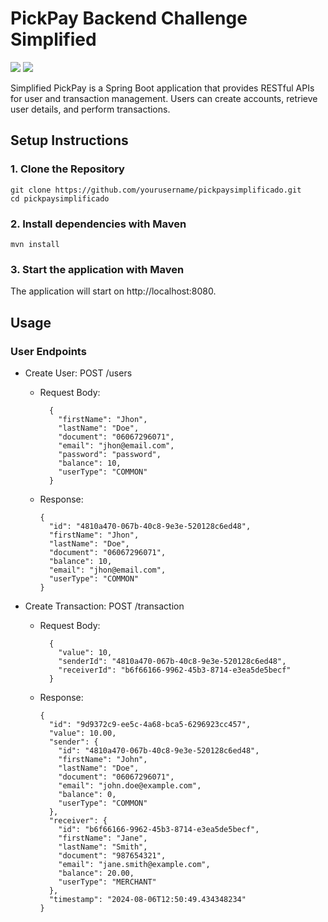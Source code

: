 # PickPay Backend Challenge Simplified

<img src="https://img.shields.io/badge/Java-ED8B00?style=for-the-badge&logo=openjdk&logoColor=white" />
<img src="https://img.shields.io/badge/Spring-6DB33F?style=for-the-badge&logo=spring&logoColor=white" />

Simplified PickPay is a Spring Boot application that provides RESTful APIs for user and transaction management. Users can create accounts, retrieve user details, and perform transactions.

## Setup Instructions

### 1. Clone the Repository
```
git clone https://github.com/yourusername/pickpaysimplificado.git
cd pickpaysimplificado
```

### 2. Install dependencies with Maven
```
mvn install
```

### 3. Start the application with Maven

The application will start on http://localhost:8080.

## Usage

### User Endpoints

- Create User: POST /users

  - Request Body:
    ```
      {
        "firstName": "Jhon",
        "lastName": "Doe",
        "document": "06067296071",
        "email": "jhon@email.com",
        "password": "password",
        "balance": 10,
        "userType": "COMMON"
      }
    ```
    
  - Response:
    ```
    {
      "id": "4810a470-067b-40c8-9e3e-520128c6ed48",
      "firstName": "Jhon",
      "lastName": "Doe",
      "document": "06067296071",
      "balance": 10,
      "email": "jhon@email.com",
      "userType": "COMMON"
    }
    ```


- Create Transaction: POST /transaction

  - Request Body:
    ```
      {
        "value": 10,
        "senderId": "4810a470-067b-40c8-9e3e-520128c6ed48",
        "receiverId": "b6f66166-9962-45b3-8714-e3ea5de5becf"
      }
    ```
      
  - Response:
    ```
    {
      "id": "9d9372c9-ee5c-4a68-bca5-6296923cc457",
      "value": 10.00,
      "sender": {
        "id": "4810a470-067b-40c8-9e3e-520128c6ed48",
        "firstName": "John",
        "lastName": "Doe",
        "document": "06067296071",
        "email": "john.doe@example.com",
        "balance": 0,
        "userType": "COMMON"
      },
      "receiver": {
        "id": "b6f66166-9962-45b3-8714-e3ea5de5becf",
        "firstName": "Jane",
        "lastName": "Smith",
        "document": "987654321",
        "email": "jane.smith@example.com",
        "balance": 20.00,
        "userType": "MERCHANT"
      },
      "timestamp": "2024-08-06T12:50:49.434348234"
    }
  ```